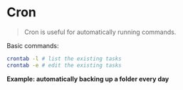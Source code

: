 # Cron

>  Cron is useful for automatically running commands.

Basic commands:

```bash
crontab -l # list the existing tasks
crontab -e # edit the existing tasks
```



**Example: automatically backing up a folder every day**

